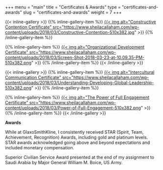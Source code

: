 +++
menu = "main"
title = "Certificates & Awards"
type = "certificates-and-awards"
slug = "certificates-and-awards"
weight = 7
+++

{{< inline-gallery >}}
{{% inline-gallery-item %}}
<a href="https://www.sheilacallaham.com/wp-content/uploads/2018/03/Constructive-Contention.jpg" target="_blank">
	{{< img alt="Constructive Contention Certificate" src="https://www.sheilacallaham.com/wp-content/uploads/2018/03/Constructive-Contention-510x382.jpg" >}}
</a>
{{% /inline-gallery-item %}}

{{% inline-gallery-item %}}
<a href="https://www.sheilacallaham.com/wp-content/uploads/2018/03/Screen-Shot-2018-03-23-at-10.09.35-PM.png" target="_blank">
	{{< img alt="Organizational Development Certificate" src="https://www.sheilacallaham.com/wp-content/uploads/2018/03/Screen-Shot-2018-03-23-at-10.09.35-PM-510x382.png" >}}
</a>
{{% /inline-gallery-item %}}
{{< /inline-gallery >}}

{{< inline-gallery >}}
{{% inline-gallery-item %}}
<a href="https://www.sheilacallaham.com/wp-content/uploads/2018/03/Understanding-Developing-Global-Leadership.png" target="_blank">
	{{< img alt="Intercultural Communication Certificate" src="https://www.sheilacallaham.com/wp-content/uploads/2018/03/Understanding-Developing-Global-Leadership-510x382.png" >}}
</a>
{{% /inline-gallery-item %}}

{{% inline-gallery-item %}}
<a href="https://www.sheilacallaham.com/wp-content/uploads/2018/03/Power-of-Full-Engagement.png" target="_blank">
	{{< img alt="The Power of Full Engagement Certificate" src="https://www.sheilacallaham.com/wp-content/uploads/2018/03/Power-of-Full-Engagement-510x382.png" >}}
</a>
{{% /inline-gallery-item %}}
{{< /inline-gallery >}}

**Awards**

While at GlaxoSmithKline, I consistently received STAR (Spirit, Team, Achievement, Recognition) Awards, including gold and platinum levels. STAR awards acknowledged going above and beyond expectations and included monetary compensation.

Superior Civilian Service Award presented at the end of my assignment to Saudi Arabia by Major General William M. Boice, US Army.